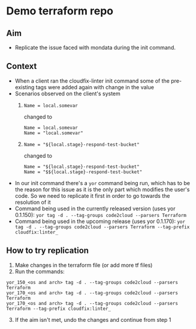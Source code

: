 # Demo terraform repo

## Aim
- Replicate the issue faced with mondata during the init command.

## Context
- When a client ran the cloudfix-linter init command some of the pre-existing tags were added again with change in the value
- Scenarios observed on the client's system
  1. ```
     Name = local.somevar 
     ```
     changed to
     ```
     Name = local.somevar 
     Name = "local.somevar"
     ```
  2. ```
     Name = "${local.stage}-respond-test-bucket"
     ```
     changed to
     ```
     Name = "${local.stage}-respond-test-bucket"
     Name = "$${local.stage}-respond-test-bucket"
     ```
- In our init command there's a `yor` command being run, which has to be the reason for this issue as it is the only part which modifies the user's code. So we need to replicate it first in order to go towards the resolution of it
- Command being used in the currently released version (uses yor 0.1.150): `yor tag -d . --tag-groups code2cloud --parsers Terraform`
- Command being used in the upcoming release (uses yor 0.1.170): `yor tag -d . --tag-groups code2cloud --parsers Terraform --tag-prefix cloudfix:linter_`

## How to try replication
1. Make changes in the terraform file (or add more tf files)
2. Run the commands:
  ```
  yor_150_<os and arch> tag -d . --tag-groups code2cloud --parsers Terraform
  yor_170_<os and arch> tag -d . --tag-groups code2cloud --parsers Terraform
  yor_170_<os and arch> tag -d . --tag-groups code2cloud --parsers Terraform --tag-prefix cloudfix:linter_
  ```
3. If the aim isn't met, undo the changes and continue from step 1